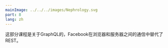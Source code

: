 ```yaml
---
mainImage: ../../../images/Nephrology.svg
part: 8
lang: zh
---
```


<div class="intro">

<!-- This part of the course is about GraphQL, Facebook's alternative to REST for communication between browser and server.-->
这部分课程是关于GraphQL的，Facebook在浏览器和服务器之间的通信中替代了REST。

</div>
